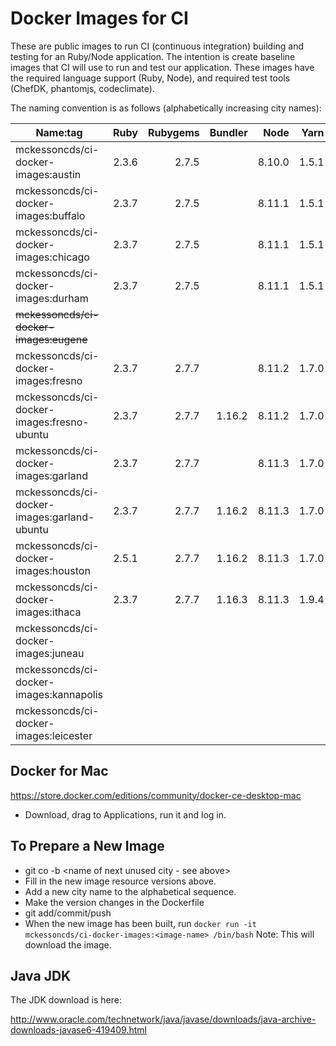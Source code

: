 Docker Images for CI
====================

These are public images to run CI (continuous integration) building and testing for an Ruby/Node application. The intention is create baseline images that CI will use to run and test our application. These images have the required language support (Ruby, Node), and required test tools (ChefDK, phantomjs, codeclimate).

The naming convention is as follows (alphabetically increasing city names):

| Name:tag                                    | Ruby  | Rubygems | Bundler | Node   | Yarn  | ChefDK | JavaJDK |
|---------------------------------------------|------:|---------:|--------:|-------:|------:|-------:|--------:|
| mckessoncds/ci-docker-images:austin         | 2.3.6 |    2.7.5 |         | 8.10.0 | 1.5.1 |  1.6.1 |         |
| mckessoncds/ci-docker-images:buffalo        | 2.3.7 |    2.7.5 |         | 8.11.1 | 1.5.1 |  1.6.1 |         |
| mckessoncds/ci-docker-images:chicago        | 2.3.7 |    2.7.5 |         | 8.11.1 | 1.5.1 | 1.6.11 |         |
| mckessoncds/ci-docker-images:durham         | 2.3.7 |    2.7.5 |         | 8.11.1 | 1.5.1 | 1.6.11 |    6u45 |
| ~~mckessoncds/ci-docker-images:eugene~~     |       |          |         |        |       |        |         |
| mckessoncds/ci-docker-images:fresno         | 2.3.7 |    2.7.7 |         | 8.11.2 | 1.7.0 | 1.6.11 |    6u45 |
| mckessoncds/ci-docker-images:fresno-ubuntu  | 2.3.7 |    2.7.7 |  1.16.2 | 8.11.2 | 1.7.0 | 1.6.11 |    6u45 |
| mckessoncds/ci-docker-images:garland        | 2.3.7 |    2.7.7 |         | 8.11.3 | 1.7.0 | 1.6.11 |    6u45 |
| mckessoncds/ci-docker-images:garland-ubuntu | 2.3.7 |    2.7.7 |  1.16.2 | 8.11.3 | 1.7.0 | 1.6.11 |    6u45 |
| mckessoncds/ci-docker-images:houston        | 2.5.1 |    2.7.7 |  1.16.2 | 8.11.3 | 1.7.0 | 1.6.11 |    6u45 |
| mckessoncds/ci-docker-images:ithaca         | 2.3.7 |    2.7.7 |  1.16.3 | 8.11.3 | 1.9.4 | 1.6.11 |    6u45 |
| mckessoncds/ci-docker-images:juneau         |       |          |         |        |       |        |         |
| mckessoncds/ci-docker-images:kannapolis     |       |          |         |        |       |        |         |
| mckessoncds/ci-docker-images:leicester      |       |          |         |        |       |        |         |


Docker for Mac
--------------

https://store.docker.com/editions/community/docker-ce-desktop-mac

- Download, drag to Applications, run it and log in.


To Prepare a New Image
----------------------

- git co -b <name of next unused city - see above>
- Fill in the new image resource versions above. 
- Add a new city name to the alphabetical sequence.
- Make the version changes in the Dockerfile
- git add/commit/push
- When the new image has been built, run `docker run -it
    mckessoncds/ci-docker-images:<image-name> /bin/bash`
  Note: This will download the image.

Java JDK
--------

The JDK download is here:

http://www.oracle.com/technetwork/java/javase/downloads/java-archive-downloads-javase6-419409.html
